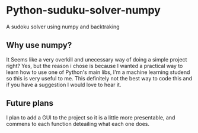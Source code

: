 # Python-suduku-solver-numpy
A sudoku solver using numpy and backtraking

## Why use numpy?
It Seems like a very overkill and unecessary way of doing a simple project right?
Yes, but the reason i chose is because I wanted a practical way to learn how to use 
one of Python's main libs, I'm a machine learning studend so this is very useful to me.
This definitely not the best way to code this and if you have a suggestion I would 
love to hear it.

## Future plans
I plan to add a GUI to the project so it is a little more presentable, and commens to each function deteailing what each one does.
